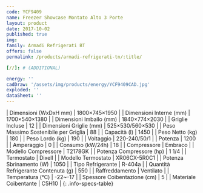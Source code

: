 ```yaml
---
code: YCF9409
name: Freezer Showcase Montato Alto 3 Porte
layout: product
date: 2017-10-02
published: true
img:
family: Armadi Refrigerati BT
offers: false
permalink: /products/armadi-refrigerati-tn/:title/

[//]: # (ADDITIONAL)

energy: ''
cadDraw: '/assets/img/products/energy/YCF9409CAD.jpg'
exploded: ''
dataSheet: ''
---
```



| Dimensioni (WxDxH mm) | 1800×745×1950 |
| Dimensioni Interne (mm) | 1700×540×1380 |
| Dimensioni Imballo (mm) | 1840×774×2030 |
| Griglie Incluse | 12 |
| Dimensioni Griglie (mm) | 525×530/560×530 |
| Peso Massimo Sostenibile per Griglia | 88 |
| Capacità (l) | 1450 |
| Peso Netto (kg) | 180 |
| Peso Lordo (kg) | 190 |
| Voltaggio | 220-240/50/1 |
| Potenza | 1200 |
| Amperaggio | 0 |
| Consumo (kW/24h) | 18 |
| Compressore | Embraco |
| Modello Compressore | T2178GK |
| Potenza Compressore (hp) | 1 1/4 |
| Termostato | Dixell |
| Modello Termostato | XR06CX-5R0C1 |
| Potenza Sbrinamento (W) | 1050 |
| Tipo Refrigerante | R-404a |
| Quantità Refrigerante Contenuta (g) | 550 |
| Raffreddamento | Ventilato |
| Temperatura (°C) | -22~-17 |
| Spessore Coibentazione (cm) | 5 |
| Materiale Coibentante | C5H10 |
{: .info-specs-table}
